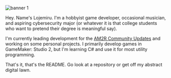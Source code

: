 ![banner 1](https://user-images.githubusercontent.com/33508026/114534410-95b6db80-9c14-11eb-8a16-5ef56fce6656.png)

Hey. Name's Lojemiru. I'm a hobbyist game developer, occasional musician, and aspiring cybersecurity major (or whatever it is that college students who want to pretend their degree is meaningful say).

I'm currently leading development for the [AM2R Community Updates](https://www.github.com/AM2R-Community-Developers) and working on some personal projects. I primarily develop games in GameMaker: Studio 2, but I'm learning C# and use it for most utility programming.

That's it, that's the README. Go look at a repository or get off my abstract digital lawn.
